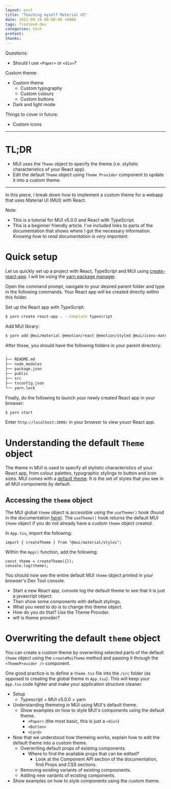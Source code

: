 ```yaml
---
layout: post
title: "Teaching myself Material UI"
date: 2021-09-19 00:00:00 +0800
tags: frontend-dev
categories: tech
pretext:
thanks:
---
```


Questions:

- Should I use `<Paper>` or `<div>`?

Custom theme:

- Custom theme
  - Custom typography
  - Custom colours
  - Custom buttons
- Dark and light mode

Things to cover in future:

- Custom icons

---

# TL;DR

- MUI uses the `Theme` object to specify the theme (i.e. stylistic characteristics of your React app).
- Edit the default `Theme` object using `Theme Provider` component to update it into a custom theme.

---

In this piece, I break down how to implement a custom theme for a webapp that uses Material UI (MUI) with React.

Note:

- This is a tutorial for MUI v5.0.0 and React with TypeScript.
- This is a beginner friendly article. I've included links to parts of the documentation that shows where I got the necessary information. _Knowing how to read documentation is very important._

# Quick setup

Let us quickly set up a project with React, TypeScript and MUI using [create-react-app](https://create-react-app.dev/). I will be using the [yarn package manager](https://yarnpkg.com/).

Open the command prompt, navigate to your desired parent folder and type in the following commands. Your React app will be created directly within this folder.

Set up the React app with TypeScript:

```zsh
$ yarn create react-app . --template typescript
```

Add MUI library:

```zsh
$ yarn add @mui/material @emotion/react @emotion/styled @mui/icons-material @mui/styles
```

After those, you should have the following folders in your parent directory:

```zsh
.
├── README.md
├── node_modules
├── package.json
├── public
├── src
├── tsconfig.json
└── yarn.lock
```

Finally, do the following to launch your newly created React app in your browser:

```zsh
$ yarn start
```

Enter `http://localhost:3000/` in your browser to view youor React app.

# Understanding the default `Theme` object

The theme in MUI is used to specify all stylistic characteristics of your React app, from colour palettes, typographic stylings to button and icon sizes. MUI comes with a [default theme](https://mui.com/customization/default-theme/). It is the set of styles that you see in all MUI components by default.

## Accessing the `theme` object

The MUI global `theme` object is accessible using the `useTheme()` hook (found in the documentation [here](https://mui.com/styles/api/#usetheme-theme)). The `useTheme()` hook returns the default MUI `theme` object if you do not already have a custom `theme` object created.

In `App.tsx`, import the following:

```tsx
import { createTheme } from "@mui/material/styles";
```

Within the `App()` function, add the following:

```tsx
const theme = createTheme({});
console.log(theme);
```

You should now see the entire default MUI `theme` object printed in your browser's Dev Tool console.

- Start a new React app, console log the default theme to see that it is just a javascript object.
- Then show some components with default stylings.
- What you need to do is to change this theme object.
- How do you do that? Use the Theme Provider.
- wtf is theme provider?

# Overwriting the default `theme` object

You can create a custom theme by overwriting selected parts of the default `theme` object using the `createMuiTheme` method and passing it through the `<ThemeProvider />` component.

One good practice is to define a `theme.tsx` file into the `/src` folder (as opposed to creating the global theme in `App.tsx`). This will keep your `App.tsx` code lighter and make your application structure cleaner.

- Setup
  - Typescript + MUI v5.0.0 + yarn
- Understanding themeing in MUI using MUI's default theme.
  - Show examples on how to style MUI's components using the default theme.
    - `<Paper>` (the most basic, this is just a `<div>`)
    - `<Button>`
    - `<Card>`
- Now that we understood how themeing works, explain how to edit the default theme into a custom theme.
  - Overwriting default props of existing components.
    - Where to find the available props that can be edited?
      - Look at the Component API section of the documentation, find Props and CSS sections.
  - Removing existing variants of existing compoonents.
  - Adding new variants of ecisting components.
- Show examples on how to style components using the custom theme.

